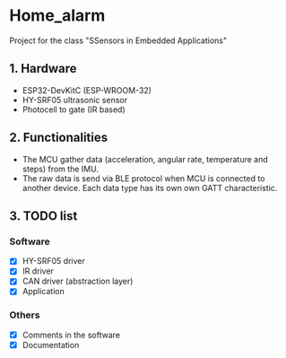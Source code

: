 # Home_alarm

Project for the class "SSensors in Embedded Applications"

## 1. Hardware
- ESP32-DevKitC (ESP-WROOM-32)
- HY-SRF05 ultrasonic sensor
- Photocell to gate (IR based)

## 2. Functionalities
- The MCU gather data (acceleration, angular rate, temperature and steps) from the IMU.
- The raw data is send via BLE protocol when MCU is connected to another device. Each data type has its own own GATT characteristic.

## 3. TODO list
### Software
- [x] HY-SRF05 driver
- [x] IR driver
- [x] CAN driver (abstraction layer)
- [x] Application
### Others
- [x] Comments in the software
- [x] Documentation
